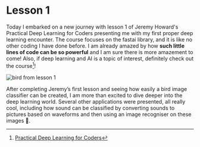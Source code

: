 # Lesson 1
Today I embarked on a new journey with lesson 1 of Jeremy Howard's Practical Deep Learning for Coders presenting me with my first proper deep learning encounter. The course focuses on the fastai library, and it is like no other coding I have done before. I am already amazed by how **such little lines of code can be so powerful** and I am sure there is more amazement to come! Also, if deep learning and AI is a topic of interest, definitely check out the course[^1]!

![bird from lesson 1](https://www.wallpapergeeks.com/wp-content/uploads/2014/02/Colorful-Bird-Perched-Wallpaper.jpg)

After completing Jeremy’s first lesson and seeing how easily a bird image classifier can be created, I am more than excited to dive deeper into the deep learning world. Several other applications were presented, all really cool, including how sound can be classified by converting sounds to pictures based on waveforms and then using an image recogniser on these images :exploding_head:.

[^1]:[Practical Deep Learning for Coders](https://course.fast.ai/)
